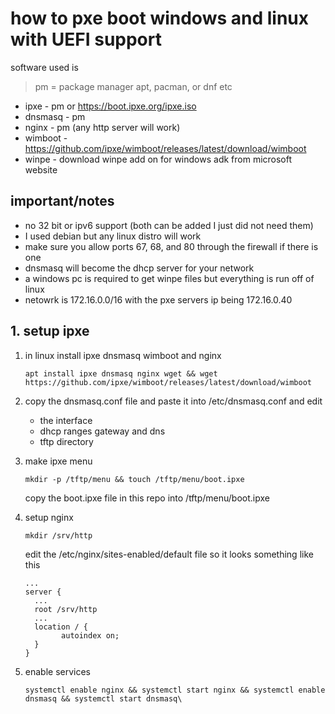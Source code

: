 # how to pxe boot windows and linux with UEFI support
software used is 
> pm = package manager apt, pacman, or dnf etc
- ipxe - pm or https://boot.ipxe.org/ipxe.iso
- dnsmasq - pm
- nginx - pm (any http server will work)
- wimboot - https://github.com/ipxe/wimboot/releases/latest/download/wimboot
- winpe - download winpe add on for windows adk from microsoft website
## important/notes
- no 32 bit or ipv6 support (both can be added I just did not need them)
- I used debian but any linux distro will work
- make sure you allow ports 67, 68, and 80 through the firewall if there is one
- dnsmasq will become the dhcp server for your network
- a windows pc is required to get winpe files but everything is run off of linux
- netowrk is 172.16.0.0/16 with the pxe servers ip being 172.16.0.40
## 1. setup ipxe
1. in linux install ipxe dnsmasq wimboot and nginx  

   ```
   apt install ipxe dnsmasq nginx wget && wget https://github.com/ipxe/wimboot/releases/latest/download/wimboot
   ```
2. copy the dnsmasq.conf file and paste it into /etc/dnsmasq.conf and edit
   - the interface
   - dhcp ranges gateway and dns
   - tftp directory

3. make ipxe menu
   ```
   mkdir -p /tftp/menu && touch /tftp/menu/boot.ipxe
   ```
   copy the boot.ipxe file in this repo into /tftp/menu/boot.ipxe
4. setup nginx
    ```
    mkdir /srv/http
    ```
    edit the /etc/nginx/sites-enabled/default file so it looks something like this
    ```
    ...
    server {
      ...
      root /srv/http
      ...
      location / {
            autoindex on;
      }
    }
5. enable services
   ```
   systemctl enable nginx && systemctl start nginx && systemctl enable dnsmasq && systemctl start dnsmasq\
   ```

